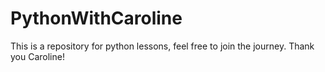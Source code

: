# PythonWithCaroline
This is a repository for python lessons, feel free to join the journey. Thank you Caroline!
